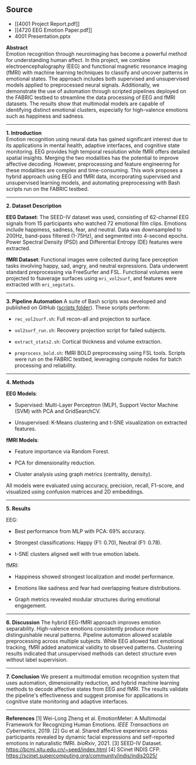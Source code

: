 ## Source
- [[4001 Project Report.pdf]]
- [[4720 EEG Emotion Paper.pdf]]
- 4001 Presentation.pptx

**Abstract**  
Emotion recognition through neuroimaging has become a powerful method for understanding human affect. In this project, we combine electroencephalography (EEG) and functional magnetic resonance imaging (fMRI) with machine learning techniques to classify and uncover patterns in emotional states. The approach includes both supervised and unsupervised models applied to preprocessed neural signals. Additionally, we demonstrate the use of automation through scripted pipelines deployed on the FABRIC testbed to streamline the data processing of EEG and fMRI datasets. The results show that multimodal models are capable of identifying distinct emotional clusters, especially for high-valence emotions such as happiness and sadness.

---

**1. Introduction**  
Emotion recognition using neural data has gained significant interest due to its applications in mental health, adaptive interfaces, and cognitive state monitoring. EEG provides high temporal resolution while fMRI offers detailed spatial insights. Merging the two modalities has the potential to improve affective decoding. However, preprocessing and feature engineering for these modalities are complex and time-consuming. This work proposes a hybrid approach using EEG and fMRI data, incorporating supervised and unsupervised learning models, and automating preprocessing with Bash scripts run on the FABRIC testbed.

---

**2. Dataset Description**

**EEG Dataset**: The SEED-IV dataset was used, consisting of 62-channel EEG signals from 15 participants who watched 72 emotional film clips. Emotions include happiness, sadness, fear, and neutral. Data was downsampled to 200Hz, band-pass filtered (1-75Hz), and segmented into 4-second epochs. Power Spectral Density (PSD) and Differential Entropy (DE) features were extracted.

**fMRI Dataset**: Functional images were collected during face perception tasks involving happy, sad, angry, and neutral expressions. Data underwent standard preprocessing via FreeSurfer and FSL. Functional volumes were projected to fsaverage surfaces using `mri_vol2surf`, and features were extracted with `mri_segstats`.

---

**3. Pipeline Automation** A suite of Bash scripts was developed and published on GitHub ([scripts folder](https://github.com/JoshGreen0/4001_CI_Bio_Eng_Final_Project)). These scripts perform:

- `rec_vol2surf.sh`: Full recon-all and projection to surface.
    
- `vol2surf_run.sh`: Recovery projection script for failed subjects.
    
- `extract_stats2.sh`: Cortical thickness and volume extraction.
    
- `preprocess_bold.sh`: fMRI BOLD preprocessing using FSL tools. Scripts were run on the FABRIC testbed, leveraging compute nodes for batch processing and reliability.
    

---

**4. Methods**

**EEG Models**:

- Supervised: Multi-Layer Perceptron (MLP), Support Vector Machine (SVM) with PCA and GridSearchCV.
    
- Unsupervised: K-Means clustering and t-SNE visualization on extracted features.
    

**fMRI Models**:

- Feature importance via Random Forest.
    
- PCA for dimensionality reduction.
    
- Cluster analysis using graph metrics (centrality, density).
    

All models were evaluated using accuracy, precision, recall, F1-score, and visualized using confusion matrices and 2D embeddings.

---

**5. Results**

EEG:

- Best performance from MLP with PCA: 69% accuracy.
    
- Strongest classifications: Happy (F1: 0.70), Neutral (F1: 0.78).
    
- t-SNE clusters aligned well with true emotion labels.
    

fMRI:

- Happiness showed strongest localization and model performance.
    
- Emotions like sadness and fear had overlapping feature distributions.
    
- Graph metrics revealed modular structures during emotional engagement.
    

---

**6. Discussion** The hybrid EEG-fMRI approach improves emotion separability. High-valence emotions consistently produce more distinguishable neural patterns. Pipeline automation allowed scalable preprocessing across multiple subjects. While EEG allowed fast emotional tracking, fMRI added anatomical validity to observed patterns. Clustering results indicated that unsupervised methods can detect structure even without label supervision.

---

**7. Conclusion** We present a multimodal emotion recognition system that uses automation, dimensionality reduction, and hybrid machine learning methods to decode affective states from EEG and fMRI. The results validate the pipeline's effectiveness and suggest promise for applications in cognitive state monitoring and adaptive interfaces.

---

**References** [1] Wei-Long Zheng et al. EmotionMeter: A Multimodal Framework for Recognizing Human Emotions. _IEEE Transactions on Cybernetics_, 2019. [2] Gu et al. Shared affective experience across participants revealed by dynamic facial expressions and self-reported emotions in naturalistic fMRI. _bioRxiv_, 2021. [3] SEED-IV Dataset. https://bcmi.sjtu.edu.cn/~seed/index.html [4] SCinet INDIS CFP. https://scinet.supercomputing.org/community/indis/indis2025/